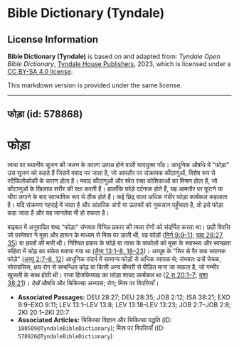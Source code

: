 # Bible Dictionary (Tyndale)

## License Information

**Bible Dictionary (Tyndale)** is based on and adapted from: _Tyndale Open Bible Dictionary_, [Tyndale House Publishers](https://tyndaleopenresources.com/), 2023, which is licensed under a [CC BY-SA 4.0 license](https://creativecommons.org/licenses/by-sa/4.0/legalcode.en).

This markdown version is provided under the same license.



--------------------------------

## फोड़ा (id: 578868)

फोड़ा
=====

त्वचा पर स्थानीय सूजन की जलन के कारण उत्पन्न होने वाली घावयुक्त गाँठ। आधुनिक औषधि में "फोड़ा" उस सूजन को कहते हैं जिसमें मवाद भर जाता है, जो आमतौर पर संक्रामक कीटाणुओं, विशेष रूप से स्टैफिलोकोकी के कारण होता है। मवाद कीटाणुओं और श्वेत रक्त कोशिकाओं का मिश्रण होता है, जो कीटाणुओं के खिलाफ शरीर की रक्षा करती हैं। हालाँकि फोड़े दर्दनाक होते हैं, यह आमतौर पर फूटने या चीरा लगाने के बाद स्वाभाविक रूप से ठीक होते हैं। कई छिद्र वाला अधिक गंभीर फोड़ा कार्बंकल कहलाता है। यदि संक्रमण गहराई में जाता है और आंतरिक अंगों या ऊतकों को नुकसान पहुँचाता है, तो इसे फोड़ा कहा जाता है और यह जानलेवा भी हो सकता है।

बाइबल में अनुवादित शब्द "फोड़ा" संभवतः विभिन्न प्रकार की त्वचा रोगों को संदर्भित करता था। छठी विपत्ति जो परमेश्वर ने मूसा और हारून के माध्यम से मिस्र पर डाली थी, वह फोड़ों ([निर्ग 9:9–11](https://ref.ly/Exod9:9-Exod9:11); [व्यव 28:27, 35](https://ref.ly/Deut28:27,Deut28:35)) या छालों की मारी थी। निश्चित प्रकार के फोड़े या त्वचा के फफोलों को मूसा के स्वास्थ्य और स्वच्छता संहिता में कोढ़ का संकेत बताया गया था ([लैव्य 13:1–8, 18–23](https://ref.ly/Lev13:1-Lev13:8,Lev13:18-Lev13:23))। अय्यूब के "सिर से पैर तक भयानक फोड़े" ([अय्यू 2:7–8, 12](https://ref.ly/Job2:7-Job2:8,Job2:12)) आधुनिक संदर्भ में सामान्य फोड़ों से अधिक व्यापक थे; संभवतः उन्हें चेचक, सोरायसिस, क्षय रोग से सम्बन्धित कोढ़ या किसी अन्य बीमारी से पीड़ित माना जा सकता है, जो गम्भीर खुजली के साथ होती थी। राजा हिजकिय्याह का फोड़ा शायद कार्बंकल था ([2 रा 20:1–7](https://ref.ly/2Kgs20:1-2Kgs20:7); [यशा 38:21](https://ref.ly/Isa38:21))। *देखें* औषधि और चिकित्सा अभ्यास; रोग; मिस्र पर विपत्तियाँ।

* **Associated Passages:** DEU 28:27; DEU 28:35; JOB 2:12; ISA 38:21; EXO 9:9–EXO 9:11; LEV 13:1–LEV 13:8; LEV 13:18–LEV 13:23; JOB 2:7–JOB 2:8; 2KI 20:1–2KI 20:7
* **Associated Articles:** चिकित्सा विज्ञान और चिकित्सा पद्धति (ID: `180509@TyndaleBibleDictionary`); मिस्र पर विपत्तियाँ (ID: `578926@TyndaleBibleDictionary`)

